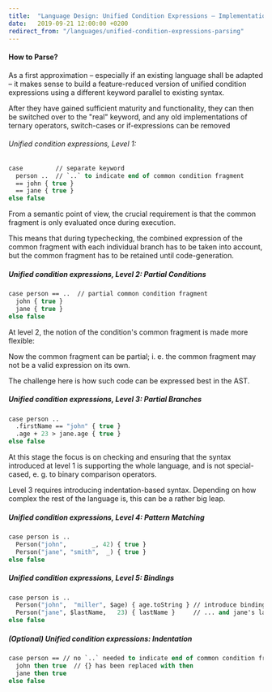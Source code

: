 ```yaml
---
title:  "Language Design: Unified Condition Expressions – Implementation"
date:   2019-09-21 12:00:00 +0200
redirect_from: "/languages/unified-condition-expressions-parsing"
---
```


#### How to Parse?

As a first approximation – especially if an existing language shall be adapted –
it makes sense to build a feature-reduced version of unified condition expressions
using a different keyword parallel to existing syntax.

After they have gained sufficient maturity and functionality, they can then be
switched over to the "real" keyword, and any old implementations of ternary operators,
switch-cases or if-expressions can be removed


###### Unified condition expressions, Level 1:

```ml
case         // separate keyword
  person ..  // `..` to indicate end of common condition fragment
  == john { true }
  == jane { true }
else false
```

From a semantic point of view, the crucial requirement is that the common
fragment is only evaluated once during execution.

This means that during typechecking, the combined expression of the common
fragment with each individual branch has to be taken into account, but the
common fragment has to be retained until code-generation.


##### Unified condition expressions, Level 2: Partial Conditions

```ml
case person == ..  // partial common condition fragment
  john { true }
  jane { true }
else false
```

At level 2, the notion of the condition's common fragment is made more flexible:

Now the common fragment can be partial; i. e. the common fragment may not be a valid
expression on its own.

The challenge here is how such code can be expressed best in the AST.


##### Unified condition expressions, Level 3: Partial Branches

```ml
case person ..
  .firstName == "john" { true }
  .age + 23 > jane.age { true }
else false
```

At this stage the focus is on checking and ensuring that the syntax introduced
at level 1 is supporting the whole language, and is not special-cased, e. g.
to binary comparison operators. 

Level 3 requires introducing indentation-based syntax.
Depending on how complex the rest of the language is, this can be a rather big leap.


##### Unified condition expressions, Level 4: Pattern Matching

```ml
case person is ..
  Person("john",       _, 42) { true }
  Person("jane", "smith",  _) { true }
else false
```


##### Unified condition expressions, Level 5: Bindings

```ml
case person is ..
  Person("john",  "miller", $age) { age.toString } // introduce binding for john's age 
  Person("jane", $lastName,   23) { lastName }     // ... and jane's last name
else false
```


##### (Optional) Unified condition expressions: Indentation

```ml
case person == // no `..` needed to indicate end of common condition fragment
  john then true  // {} has been replaced with then
  jane then true
else false
```